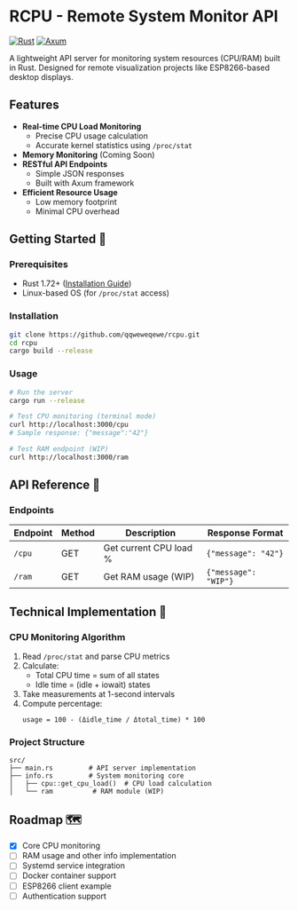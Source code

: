 # RCPU - Remote System Monitor API

[![Rust](https://img.shields.io/badge/Rust-1.72%2B-orange?logo=rust)](https://www.rust-lang.org/)
[![Axum](https://img.shields.io/badge/Web%20Framework-Axum-blue)](https://github.com/tokio-rs/axum)

A lightweight API server for monitoring system resources (CPU/RAM) built in Rust. Designed for remote visualization projects like ESP8266-based desktop displays.

## Features

- **Real-time CPU Load Monitoring**
  - Precise CPU usage calculation
  - Accurate kernel statistics using `/proc/stat`
- **Memory Monitoring** (Coming Soon)
- **RESTful API Endpoints**
  - Simple JSON responses
  - Built with Axum framework
- **Efficient Resource Usage**
  - Low memory footprint
  - Minimal CPU overhead

## Getting Started 🚀

### Prerequisites

- Rust 1.72+ ([Installation Guide](https://www.rust-lang.org/tools/install))
- Linux-based OS (for `/proc/stat` access)

### Installation

```bash
git clone https://github.com/qqweweqewe/rcpu.git
cd rcpu
cargo build --release
```

### Usage

```bash
# Run the server
cargo run --release

# Test CPU monitoring (terminal mode)
curl http://localhost:3000/cpu
# Sample response: {"message":"42"}

# Test RAM endpoint (WIP)
curl http://localhost:3000/ram
```

## API Reference 📖

### Endpoints

| Endpoint | Method | Description                | Response Format        |
|----------|--------|----------------------------|------------------------|
| `/cpu`   | GET    | Get current CPU load %     | `{"message": "42"}`    |
| `/ram`   | GET    | Get RAM usage (WIP)        | `{"message": "WIP"}`   |

## Technical Implementation 🔧

### CPU Monitoring Algorithm
1. Read `/proc/stat` and parse CPU metrics
2. Calculate:
   - Total CPU time = sum of all states
   - Idle time = (idle + iowait) states
3. Take measurements at 1-second intervals
4. Compute percentage:
   ```
   usage = 100 - (Δidle_time / Δtotal_time) * 100
   ```

### Project Structure
```
src/
├── main.rs         # API server implementation
├── info.rs         # System monitoring core
│   ├── cpu::get_cpu_load()  # CPU load calculation
│   └── ram          # RAM module (WIP)
```

## Roadmap 🗺️

- [x] Core CPU monitoring
- [ ] RAM usage and other info implementation
- [ ] Systemd service integration
- [ ] Docker container support
- [ ] ESP8266 client example
- [ ] Authentication support

